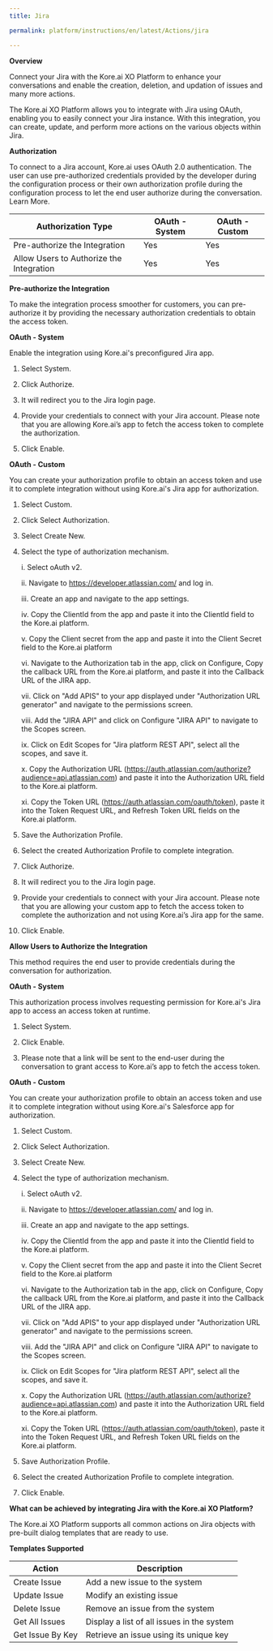 ```yaml
---
title: Jira

permalink: platform/instructions/en/latest/Actions/jira

---
```


<base target="_blank">
<container>

**Overview**

Connect your Jira with the Kore.ai XO Platform to enhance your conversations and enable the creation, deletion, and updation of issues and many more actions.

The Kore.ai XO Platform allows you to integrate with Jira using OAuth, enabling you to easily connect your Jira instance. With this integration, you can create, update, and perform more actions on the various objects within Jira.


</container>

<container>

**Authorization**
 
To connect to a Jira account, Kore.ai uses OAuth 2.0 authentication. The user can use pre-authorized credentials provided by the developer during the configuration process or their own authorization profile during the configuration process to let the end user authorize during the conversation. Learn More.
 
 |Authorization Type                      | OAuth - System | OAuth - Custom |
 |----------------------------------------|----------------|----------------|
 |Pre-authorize the Integration           |       Yes      |       Yes      |
 |Allow Users to Authorize the Integration|       Yes      |       Yes      |


**Pre-authorize the Integration**
 
 To make the integration process smoother for customers, you can pre-authorize it by providing the necessary authorization credentials to obtain the access token.

**OAuth - System**
 
 Enable the integration using Kore.ai's preconfigured Jira app. 
 
1. Select System.
 
2. Click Authorize.
 
3. It will redirect you to the Jira login page. 
 
4. Provide your credentials to connect with your Jira account.
   Please note that you are allowing Kore.ai’s app to fetch the access token to complete the authorization.
 
5. Click Enable.
 
 
**OAuth - Custom**
 
 You can create your authorization profile to obtain an access token and use it to complete integration without using Kore.ai's Jira app for authorization.
 
1. Select Custom.
 
2. Click Select Authorization.
 
3. Select Create New.
 
4. Select the type of authorization mechanism. 
 
   i.   Select oAuth v2.
 
   ii.  Navigate to https://developer.atlassian.com/ and log in.
 
   iii. Create an app and navigate to the app settings.
 
   iv.  Copy the ClientId from the app and paste it into the ClientId field to the Kore.ai platform.
 
   v.   Copy the Client secret from the app and paste it into the Client Secret field to the Kore.ai platform
 
   vi.  Navigate to the Authorization tab in the app, click on Configure, Copy the callback URL from the Kore.ai platform, and paste it into the Callback URL of the JIRA 
        app.

   vii. Click on "Add APIS" to your app displayed under "Authorization URL generator" and navigate to the permissions screen.
 
   viii. Add the "JIRA API" and click on Configure "JIRA API" to navigate to the Scopes screen.

   ix. Click on Edit Scopes for "Jira platform REST API", select all the scopes, and save it.

   x. Copy the Authorization URL (https://auth.atlassian.com/authorize?audience=api.atlassian.com) and paste it into the Authorization URL field to the Kore.ai platform.
  
   xi. Copy the Token URL (https://auth.atlassian.com/oauth/token), paste it into the Token Request URL, and Refresh Token URL fields on the Kore.ai platform.
 
6. Save the Authorization Profile.
 
7. Select the created Authorization Profile to complete integration.
 
8. Click Authorize.
 
9. It will redirect you to the Jira login page.
 
10. Provide your credentials to connect with your Jira account. 
   Please note that you are allowing your custom app to fetch the access token to complete the authorization and not using Kore.ai’s Jira app for the same.
 
11. Click Enable.
 
 
**Allow Users to Authorize the Integration**
 
This method requires the end user to provide credentials during the conversation for authorization.
 
**OAuth - System**
 
 This authorization process involves requesting permission for Kore.ai's Jira app to access an access token at runtime.
 
1. Select System.
 
2. Click Enable.
 
3. Please note that a link will be sent to the end-user during the conversation to grant access to Kore.ai’s app to fetch the access token.
 
 **OAuth - Custom**
 
 You can create your authorization profile to obtain an access token and use it to complete integration without using Kore.ai's Salesforce app for authorization.
 
1. Select Custom.
 
2. Click Select Authorization.
 
3. Select Create New.
 
4. Select the type of authorization mechanism.

   i.   Select oAuth v2.
   
   ii.  Navigate to https://developer.atlassian.com/ and log in.
 
   iii. Create an app and navigate to the app settings.
 
   iv.  Copy the ClientId from the app and paste it into the ClientId field to the Kore.ai platform.
 
   v.   Copy the Client secret from the app and paste it into the Client Secret field to the Kore.ai platform
 
   vi.  Navigate to the Authorization tab in the app, click on Configure, Copy the callback URL from the Kore.ai platform, and paste it into the Callback URL of the JIRA 
        app.

   vii. Click on "Add APIS" to your app displayed under "Authorization URL generator" and navigate to the permissions screen.
 
   viii. Add the "JIRA API" and click on Configure "JIRA API" to navigate to the Scopes screen.

   ix. Click on Edit Scopes for "Jira platform REST API", select all the scopes, and save it.

   x. Copy the Authorization URL (https://auth.atlassian.com/authorize?audience=api.atlassian.com) and paste it into the Authorization URL field to the Kore.ai platform.
  
   xi. Copy the Token URL (https://auth.atlassian.com/oauth/token), paste it into the Token Request URL, and Refresh Token URL fields on the Kore.ai platform.
  
6. Save Authorization Profile.
 
7. Select the created Authorization Profile to complete integration.
 
8. Click Enable.
 
</container>

<container>

**What can be achieved by integrating Jira with the Kore.ai XO Platform?**
 
The Kore.ai XO Platform supports all common actions on Jira objects with pre-built dialog templates that are ready to use. 
 
**Templates Supported**

| Action           | Description            |
|------------------|------------------------|
|Create Issue        |Add a new issue to the system|
|Update Issue       |Modify an existing issue|
|Delete Issue     |Remove an issue from the system|
|Get All Issues      |Display a list of all issues in the system
|Get Issue By Key       |Retrieve an issue using its unique key|

</container>


